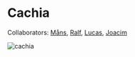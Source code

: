 # Cachia

Collaborators: [Måns](https://github.com/lem-n), [Ralf](https://github.com/codeItRalf), [Lucas](https://github.com/Lukasinnovation), [Joacim](https://github.com/nekcoj)

![cachia](https://i.imgur.com/x8PhnKC.png)
